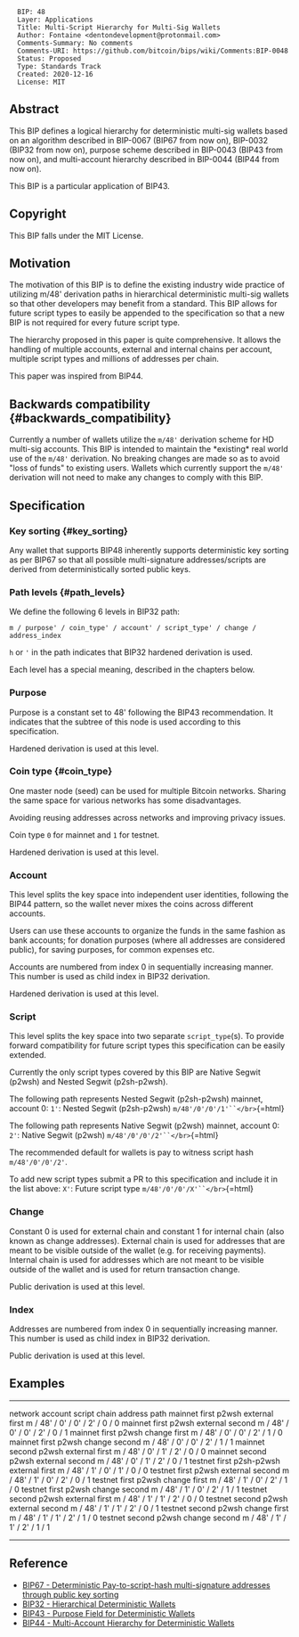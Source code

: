       BIP: 48
      Layer: Applications
      Title: Multi-Script Hierarchy for Multi-Sig Wallets
      Author: Fontaine <dentondevelopment@protonmail.com>
      Comments-Summary: No comments
      Comments-URI: https://github.com/bitcoin/bips/wiki/Comments:BIP-0048
      Status: Proposed
      Type: Standards Track
      Created: 2020-12-16
      License: MIT

## Abstract

This BIP defines a logical hierarchy for deterministic multi-sig wallets
based on an algorithm described in BIP-0067 (BIP67 from now on),
BIP-0032 (BIP32 from now on), purpose scheme described in BIP-0043
(BIP43 from now on), and multi-account hierarchy described in BIP-0044
(BIP44 from now on).

This BIP is a particular application of BIP43.

## Copyright

This BIP falls under the MIT License.

## Motivation

The motivation of this BIP is to define the existing industry wide
practice of utilizing m/48\' derivation paths in hierarchical
deterministic multi-sig wallets so that other developers may benefit
from a standard. This BIP allows for future script types to easily be
appended to the specification so that a new BIP is not required for
every future script type.

The hierarchy proposed in this paper is quite comprehensive. It allows
the handling of multiple accounts, external and internal chains per
account, multiple script types and millions of addresses per chain.

This paper was inspired from BIP44.

## Backwards compatibility {#backwards_compatibility}

Currently a number of wallets utilize the ‎`m/48'` derivation scheme for
HD multi-sig accounts. This BIP is intended to maintain the \*existing\*
real world use of the ‎`m/48'` derivation. No breaking changes are made
so as to avoid \"loss of funds\" to existing users. Wallets which
currently support the ‎`m/48'` derivation will not need to make any
changes to comply with this BIP.

## Specification

### Key sorting {#key_sorting}

Any wallet that supports BIP48 inherently supports deterministic key
sorting as per BIP67 so that all possible multi-signature
addresses/scripts are derived from deterministically sorted public keys.

### Path levels {#path_levels}

We define the following 6 levels in BIP32 path:

    m / purpose' / coin_type' / account' / script_type' / change / address_index

`h` or `'` in the path indicates that BIP32 hardened derivation is used.

Each level has a special meaning, described in the chapters below.

### Purpose

Purpose is a constant set to 48\' following the BIP43 recommendation. It
indicates that the subtree of this node is used according to this
specification.

Hardened derivation is used at this level.

### Coin type {#coin_type}

One master node (seed) can be used for multiple Bitcoin networks.
Sharing the same space for various networks has some disadvantages.

Avoiding reusing addresses across networks and improving privacy issues.

Coin type `0` for mainnet and `1` for testnet.

Hardened derivation is used at this level.

### Account

This level splits the key space into independent user identities,
following the BIP44 pattern, so the wallet never mixes the coins across
different accounts.

Users can use these accounts to organize the funds in the same fashion
as bank accounts; for donation purposes (where all addresses are
considered public), for saving purposes, for common expenses etc.

Accounts are numbered from index 0 in sequentially increasing manner.
This number is used as child index in BIP32 derivation.

Hardened derivation is used at this level.

### Script

This level splits the key space into two separate `script_type`(s). To
provide forward compatibility for future script types this specification
can be easily extended.

Currently the only script types covered by this BIP are Native Segwit
(p2wsh) and Nested Segwit (p2sh-p2wsh).

The following path represents Nested Segwit (p2sh-p2wsh) mainnet,
account 0: `1'`: Nested Segwit (p2sh-p2wsh)
`m/48'/0'/0'/1'``</br>`{=html}

The following path represents Native Segwit (p2wsh) mainnet, account 0:
`2'`: Native Segwit (p2wsh) `m/48'/0'/0'/2'``</br>`{=html}

The recommended default for wallets is pay to witness script hash
`m/48'/0'/0'/2'`.

To add new script types submit a PR to this specification and include it
in the list above: `X'`: Future script type
`m/48'/0'/0'/X'``</br>`{=html}

### Change

Constant 0 is used for external chain and constant 1 for internal chain
(also known as change addresses). External chain is used for addresses
that are meant to be visible outside of the wallet (e.g. for receiving
payments). Internal chain is used for addresses which are not meant to
be visible outside of the wallet and is used for return transaction
change.

Public derivation is used at this level.

### Index

Addresses are numbered from index 0 in sequentially increasing manner.
This number is used as child index in BIP32 derivation.

Public derivation is used at this level.

## Examples

  --------- --------- ------------ ---------- --------- ------------------------------------
  network   account   script       chain      address   path
  mainnet   first     p2wsh        external   first     m / 48\' / 0\' / 0\' / 2\' / 0 / 0
  mainnet   first     p2wsh        external   second    m / 48\' / 0\' / 0\' / 2\' / 0 / 1
  mainnet   first     p2wsh        change     first     m / 48\' / 0\' / 0\' / 2\' / 1 / 0
  mainnet   first     p2wsh        change     second    m / 48\' / 0\' / 0\' / 2\' / 1 / 1
  mainnet   second    p2wsh        external   first     m / 48\' / 0\' / 1\' / 2\' / 0 / 0
  mainnet   second    p2wsh        external   second    m / 48\' / 0\' / 1\' / 2\' / 0 / 1
  testnet   first     p2sh-p2wsh   external   first     m / 48\' / 1\' / 0\' / 1\' / 0 / 0
  testnet   first     p2wsh        external   second    m / 48\' / 1\' / 0\' / 2\' / 0 / 1
  testnet   first     p2wsh        change     first     m / 48\' / 1\' / 0\' / 2\' / 1 / 0
  testnet   first     p2wsh        change     second    m / 48\' / 1\' / 0\' / 2\' / 1 / 1
  testnet   second    p2wsh        external   first     m / 48\' / 1\' / 1\' / 2\' / 0 / 0
  testnet   second    p2wsh        external   second    m / 48\' / 1\' / 1\' / 2\' / 0 / 1
  testnet   second    p2wsh        change     first     m / 48\' / 1\' / 1\' / 2\' / 1 / 0
  testnet   second    p2wsh        change     second    m / 48\' / 1\' / 1\' / 2\' / 1 / 1
  --------- --------- ------------ ---------- --------- ------------------------------------

## Reference

-   [BIP67 - Deterministic Pay-to-script-hash multi-signature addresses
    through public key sorting](bip-0067.mediawiki "wikilink")
-   [BIP32 - Hierarchical Deterministic
    Wallets](bip-0032.mediawiki "wikilink")
-   [BIP43 - Purpose Field for Deterministic
    Wallets](bip-0043.mediawiki "wikilink")
-   [BIP44 - Multi-Account Hierarchy for Deterministic
    Wallets](bip-0044.mediawiki "wikilink")
